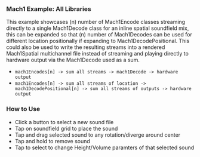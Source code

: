 ### Mach1 Example: All Libraries
This example showcases (n) number of Mach1Encode classes streaming directly to a single Mach1Decode class for an inline spatial soundfield mix, this can be expanded so that (n) number of Mach1Decodes can be used for different location positionally if expanding to Mach1DecodePositional. This could also be used to write the resulting streams into a rendered Mach1Spatial multichannel file instead of streaming and playing directly to hardware output via the Mach1Decode used as a sum.

- `mach1Encodes[n] -> sum all streams -> mach1Decode -> hardware output`
- `mach1Encodes[n] -> sum all streams of location -> mach1DecodePositional[n] -> sum all streams of outputs -> hardware output`

### How to Use

- Click a button to select a new sound file
- Tap on soundfield grid to place the sound
- Tap and drag selected sound to any rotation/diverge around center
- Tap and hold to remove sound
- Tap to select to change Height/Volume paramters of that selected sound
